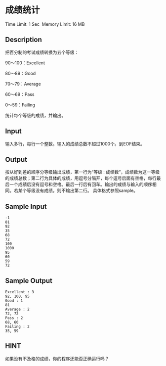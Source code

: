 # 成绩统计
Time Limit: 1 Sec  Memory Limit: 16 MB


## Description
把百分制的考试成绩转换为五个等级：

90～100：Excellent

80～89：Good

70～79：Average

60～69：Pass

0～59：Failing

统计每个等级的成绩，并输出。



## Input
输入多行，每行一个整数。输入的成绩总数不超过1000个。到EOF结束。


## Output
按从好到差的顺序分等级输出成绩，第一行为“等级 : 成绩数”，成绩数为这一等级的成绩总数；第二行为具体的成绩，用逗号分隔开，每个逗号后面有空格，每行最后一个成绩后没有逗号和空格。最后一行后有回车。输出的成绩与输入的顺序相同。若某个等级没有成绩，则不输出第二行。
具体格式参照sample。



## Sample Input
```
-1
81
92
35
68
72
100
1000
95
60
59
72
```
## Sample Output
```
Excellent : 3
92, 100, 95
Good : 1
81
Average : 2
72, 72
Pass : 2
68, 60
Failing : 2
35, 59

```

## HINT
如果没有不及格的成绩，你的程序还能否正确运行吗？
